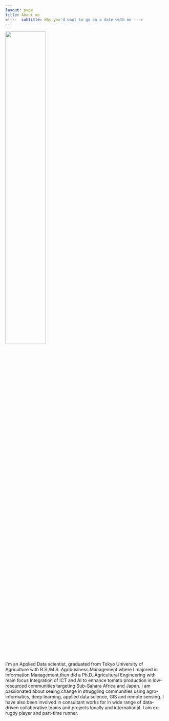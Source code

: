 ```yaml
---
layout: page
title: About me
<!---  subtitle: Why you'd want to go on a date with me --->
---
```



<!--- <p><img src="https://denisdpr.github.io/assets/img/sidepic.PNG"/><p> --->
 
<p><img src="https://denisdpr.github.io/assets/img/sidepic.PNG" width=50% height=50% /><p>


 I'm an Applied Data scientist, graduated from Tokyo University of Agriculture with B.S./M.S. Agribusiness Management where I majored in Information Management,then did a Ph.D. Agricultural Engineering with main focus Integration of ICT and AI to enhance tomato production in low-resourced communities targeting Sub-Sahara Africa and Japan. I am passionated about seeing change in struggling communities using agro-informatics, deep learning, applied data science, GIS and remote sensing. 
I have also been involved in consultant works for in wide range of data-driven collaborative teams and projects locally and international. 
I am ex-rugby player and part-time runner. 

